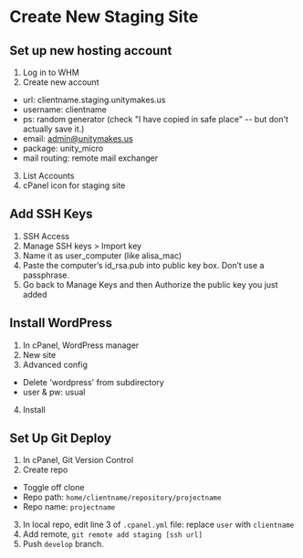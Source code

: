 # Create New Staging Site

## Set up new hosting account
1. Log in to WHM
2. Create new account
- url: clientname.staging.unitymakes.us
- username: clientname
- ps: random generator (check "I have copied in safe place" -- but don't actually save it.)
- email: admin@unitymakes.us
- package: unity_micro
- mail routing: remote mail exchanger
3. List Accounts
4. cPanel icon for staging site 

## Add SSH Keys
1. SSH Access
2. Manage SSH keys > Import key
3. Name it as user_computer (like alisa_mac)
4. Paste the computer’s id_rsa.pub into public key box. Don’t use a passphrase.
5. Go back to Manage Keys and then Authorize the public key you just added

## Install WordPress
1. In cPanel, WordPress manager
2. New site
3. Advanced config
- Delete 'wordpress' from subdirectory
- user & pw: usual
4. Install 

## Set Up Git Deploy
1. In cPanel, Git Version Control
2. Create repo
- Toggle off clone
- Repo path: `home/clientname/repository/projectname`
- Repo name: `projectname`
3. In local repo, edit line 3 of `.cpanel.yml` file: replace `user` with `clientname`
4. Add remote, `git remote add staging [ssh url]`
5. Push `develop` branch.
